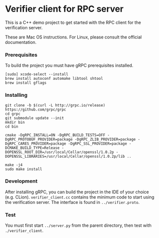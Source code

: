 # Verifier client for RPC server

This is a C++ demo project to get started with the RPC client for the verification server.

These are Mac OS instructions. For Linux, please consult the official documentation.

### Prerequisites

To build the project you must have gRPC prerequisites installed.

```
[sudo] xcode-select --install
brew install autoconf automake libtool shtool
brew install gflags
```

### Installing

```
git clone -b $(curl -L http://grpc.io/release) https://github.com/grpc/grpc
cd grpc
git submodule update --init
mkdir bin
cd bin

cmake -DgRPC_INSTALL=ON -DgRPC_BUILD_TESTS=OFF -DgRPC_PROTOBUF_PROVIDER=package -DgRPC_ZLIB_PROVIDER=package -DgRPC_CARES_PROVIDER=package -DgRPC_SSL_PROVIDER=package -DCMAKE_BUILD_TYPE=Release -DOPENSSL_ROOT_DIR=/usr/local/Cellar/openssl/1.0.2p -DOPENSSL_LIBRARIES=/usr/local/Cellar/openssl/1.0.2p/lib ..

make -j4
sudo make install
```

### Development

After installing gRPC, you can build the project in the IDE of your choice (e.g. CLion).
`verifier_client.cc` contains the minimum code to start using the verification server. The interface is found in `../verifier.proto`.


### Test
You must first start `../server.py` from the parent directory, then test with `./verifier_client`.